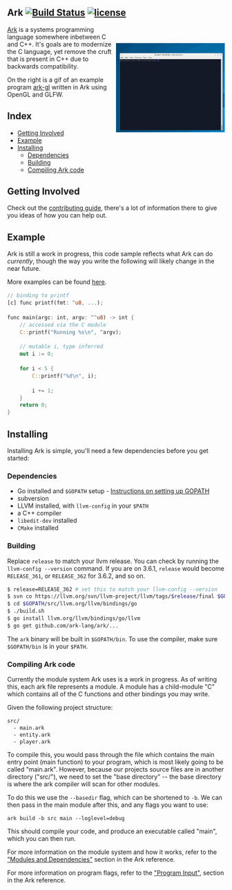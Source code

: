## Ark [![Build Status](https://api.travis-ci.org/ark-lang/ark.svg?branch=master)][1] [![license](http://img.shields.io/badge/license-MIT-brightgreen.svg)](https://raw.githubusercontent.com/ark-lang/ark/master/LICENSE)
[1]: https://travis-ci.org/ark-lang/ark "Build Status"

<img width="50%" align="right" style="display: block; margin:40px auto;" src="https://raw.githubusercontent.com/ark-lang/ark-gl/master/example.gif">

[Ark](//www.ark-lang.org) is a systems
programming language somewhere inbetween C and C++. It's goals are to
modernize the C language, yet remove the cruft that is present in C++
due to backwards compatibility.

On the right is a gif of an example program [ark-gl](//github.com/ark-lang/ark-gl)
written in Ark using OpenGL and GLFW.

## Index
* [Getting Involved](#getting-involved)
* [Example](#example)
* [Installing](#installing)
    * [Dependencies](#dependencies)
    * [Building](#building)
    * [Compiling Ark code](#compiling-ark-code)

## <a name="getting-involed"></a> Getting Involved
Check out the [contributing guide](/CONTRIBUTING.md), there's a lot of information
there to give you ideas of how you can help out.

## <a name="example"></a> Example
Ark is still a work in progress, this code sample reflects what Ark can
do *currently*, though the way you write the following will likely change
in the near future.

More examples can be found [here](/examples).

```rust
// binding to printf
[c] func printf(fmt: ^u8, ...);

func main(argc: int, argv: ^^u8) -> int {
    // accessed via the C module
    C::printf("Running %s\n", ^argv);

    // mutable i, type inferred
    mut i := 0;

    for i < 5 {
        C::printf("%d\n", i);

        i += 1;
    }
    return 0;
}
```

## <a name="installing"></a> Installing
Installing Ark is simple, you'll need a few dependencies
before you get started:

### <a name="dependencies"></a> Dependencies
* Go installed and `$GOPATH` setup - [Instructions on setting up GOPATH](//golang.org/doc/code.html#GOPATH)
* subversion
* LLVM installed, with `llvm-config` in your `$PATH`
* a C++ compiler
* `libedit-dev` installed
* `CMake` installed

### <a name="building"></a> Building
Replace `release` to match your llvm release. You can check by running
the `llvm-config --version` command. If you are on 3.6.1, `release` would
become `RELEASE_361`, or `RELEASE_362` for 3.6.2, and so on.

```bash
$ release=RELEASE_362 # set this to match your llvm-config --version
$ svn co https://llvm.org/svn/llvm-project/llvm/tags/$release/final $GOPATH/src/llvm.org/llvm
$ cd $GOPATH/src/llvm.org/llvm/bindings/go
$ ./build.sh
$ go install llvm.org/llvm/bindings/go/llvm
$ go get github.com/ark-lang/ark/...
```

The `ark` binary will be built in `$GOPATH/bin`. To use the compiler,
make sure `$GOPATH/bin` is in your `$PATH`.

### <a name="compiling-ark-code"></a> Compiling Ark code
Currently the module system Ark uses is a work in progress. As of writing this,
each ark file represents a module. A module has a child-module "C" which
contains all of the C functions and other bindings you may write.

Given the following project structure:

    src/
      - main.ark
      - entity.ark
      - player.ark

To compile this, you would pass through the file which contains the main
entry point (main function) to your program, which is most likely going to
be called "main.ark".
However, because our projects source files are in another directory ("src/"),
we need to set the "base directory" -- the base directory is where the ark compiler
will scan for other modules.

To do this we use the `--basedir` flag, which can be shortened to `-b`. We can
then pass in the main module after this, and any flags you want to use:

    ark build -b src main --loglevel=debug

This should compile your code, and produce an executable called "main", which
you can then run.

For more information on the module system and how it works,
refer to the ["Modules and Dependencies"](http://book.ark-lang.org/modules.html)
section in the Ark reference.

For more information on program flags, refer to the
["Program Input"](http://book.ark-lang.org/source.html), section in the Ark
reference.
